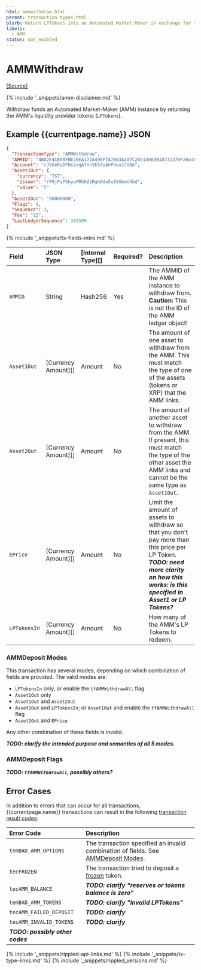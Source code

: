 ```yaml
---
html: ammwithdraw.html
parent: transaction-types.html
blurb: Return LPTokens into an Automated Market Maker in exchange for a share of the assets the pool holds.
labels:
  - AMM
status: not_enabled
---
```

# AMMWithdraw
[[Source]](https://github.com/gregtatcam/rippled/blob/amm-core-functionality/src/ripple/app/tx/impl/AMMWithdraw.cpp "Source")
<!-- TODO: Update source link to merged version when available -->

{% include '_snippets/amm-disclaimer.md' %}

Withdraw funds an Automated Market-Maker (AMM) instance by returning the AMM's liquidity provider tokens (`LPTokens`).

## Example {{currentpage.name}} JSON

```json
{
  "TransactionType": "AMMWithdraw",
  "AMMID": "4B82E4CB90FBE26EA172A498F7A7B03A2A7C285149A9B18731370F2644B96F7A",
  "Account": "rJVUeRqDFNs2xqA7ncVE6ZoAhPUoaJJSQm",
  "Asset1Out": {
    "currency": "TST",
    "issuer": "rP9jPyP5kyvFRb6ZiRghAGw5u8SGAmU4bd",
    "value": "5"
  },
  "Asset2Out": "50000000",
  "Flags": 0,
  "Sequence": 3,
  "Fee": "12",
  "LastLedgerSequence": 369509
}
```

{% include '_snippets/tx-fields-intro.md' %}

| Field        | JSON Type           | [Internal Type][] | Required? | Description |
|:-------------|:--------------------|:------------------|:----------|:------------|
| `AMMID`      | String              | Hash256           | Yes       | The AMMID of the AMM instance to withdraw from. **Caution:** This is not the ID of the AMM ledger object! |
| `Asset1Out`  | [Currency Amount][] | Amount            | No        | The amount of one asset to withdraw from the AMM. This must match the type of one of the assets (tokens or XRP) that the AMM links. |
| `Asset2Out`  | [Currency Amount][] | Amount            | No        | The amount of another asset to withdraw from the AMM. If present, this must match the type of the other asset the AMM links and cannot be the same type as `Asset1Out`. |
| `EPrice`     | [Currency Amount][] | Amount            | No        | Limit the amount of assets to withdraw so that you don't pay more than this price per LP Token. ***TODO: need more clarity on how this works: is this specified in Asset1 or LP Tokens?*** |
| `LPTokensIn` | [Currency Amount][] | Amount            | No        | How many of the AMM's LP Tokens to redeem. |


### AMMDeposit Modes

This transaction has several modes, depending on which combination of fields are provided. The valid modes are:

- `LPTokensIn` only, or enable the `tfAMMWithdrawAll` flag
- `Asset1Out` only
- `Asset1Out` and `Asset2Out`
- `Asset1Out` and `LPTokensIn`; or `Asset1Out` and enable the `tfAMMWithdrawAll` flag
- `Asset1Out` and `EPrice`

Any other combination of these fields is invalid.

***TODO: clarify the intended purpose and semantics of all 5 modes.***


### AMMDeposit Flags

***TODO: `tfAMMWithdrawAll`, possibly others?***

## Error Cases

In addition to errors that can occur for all transactions, {{currentpage.name}} transactions can result in the following [transaction result codes](transaction-results.html):

| Error Code           | Description                                  |
|:---------------------|:---------------------------------------------|
| `temBAD_AMM_OPTIONS` | The transaction specified an invalid combination of fields. See [AMMDeposit Modes](#ammdeposit-modes). |
| `tecFROZEN`          | The transaction tried to deposit a [frozen](freezes.html) token. |
| `tecAMM_BALANCE`     | ***TODO: clarify "reserves or tokens balance is zero"*** |
| `temBAD_AMM_TOKENS`  | ***TODO: clarify "invalid LPTokens"*** |
| `tecAMM_FAILED_DEPOSIT` | ***TODO: clarify*** |
| `tecAMM_INVALID_TOKENS` | ***TODO: clarify*** |
| ***TODO: possibly other codes*** | |

<!--{# common link defs #}-->
{% include '_snippets/rippled-api-links.md' %}
{% include '_snippets/tx-type-links.md' %}
{% include '_snippets/rippled_versions.md' %}
